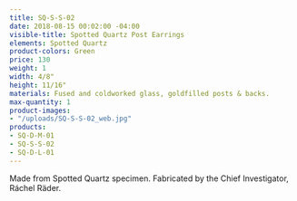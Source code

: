 ```yaml
---
title: SQ-S-S-02
date: 2018-08-15 00:02:00 -04:00
visible-title: Spotted Quartz Post Earrings
elements: Spotted Quartz
product-colors: Green
price: 130
weight: 1
width: 4/8"
height: 11/16"
materials: Fused and coldworked glass, goldfilled posts & backs.
max-quantity: 1
product-images:
- "/uploads/SQ-S-S-02_web.jpg"
products:
- SQ-D-M-01
- SQ-S-S-02
- SQ-D-L-01
---
```


Made from Spotted Quartz specimen. Fabricated by the Chief Investigator, Ráchel Räder.